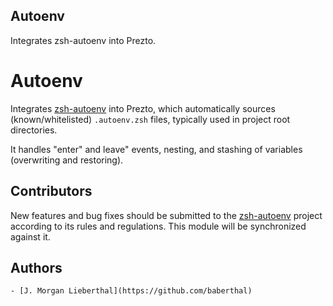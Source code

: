 Autoenv
-------

Integrates zsh-autoenv into Prezto.

Autoenv
=======
Integrates [zsh-autoenv][1] into Prezto, which automatically sources
(known/whitelisted) `.autoenv.zsh` files, typically used in project root
directories.

It handles "enter" and leave" events, nesting, and stashing of
variables (overwriting and restoring).

Contributors
------------

New features and bug fixes should be submitted to the [zsh-autoenv][1]
project according to its rules and regulations. This module will be synchronized
against it.

Authors
-------

    - [J. Morgan Lieberthal](https://github.com/baberthal)

[1]: https://github.com/Tarrasch/zsh-autoenv
